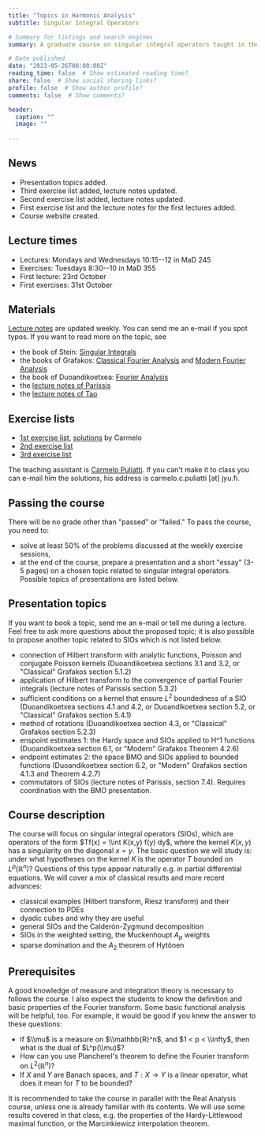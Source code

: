 ```yaml
---
title: "Topics in Harmonic Analysis"
subtitle: Singular Integral Operators

# Summary for listings and search engines
summary: A graduate course on singular integral operators taught in the 2nd period of the 2023/2024 academic year.

# Date published
date: "2023-05-26T00:00:00Z"
reading_time: false  # Show estimated reading time?
share: false  # Show social sharing links?
profile: false  # Show author profile?
comments: false  # Show comments?

header:
  caption: ""
  image: ""
  
---
```


## News

- Presentation topics added.
- Third exercise list added, lecture notes updated.
- Second exercise list added, lecture notes updated.
- First exercise list and the lecture notes for the first lectures added.
- Course website created.

## Lecture times

- Lectures: Mondays and Wednesdays 10:15--12 in MaD 245
- Exercises: Tuesdays 8:30--10 in MaD 355
- First lecture: 23rd October
- First exercises: 31st October

## Materials

[Lecture notes](https://www.damiandabrowski.eu/sios/SIOs-notes-04-11-2023.pdf) are updated weekly. You can send me an e-mail if you spot typos. If you want to read more on the topic, see 
- the book of Stein: [Singular Integrals](https://press.princeton.edu/books/hardcover/9780691080796/singular-integrals-and-differentiability-properties-of-functions-pms)
- the books of Grafakos: [Classical Fourier Analysis](https://link.springer.com/book/10.1007/978-1-4939-1194-3) and [Modern Fourier Analysis](https://link.springer.com/book/10.1007/978-1-4939-1230-8)
- the book of Duoandikoetxea: [Fourier Analysis](https://bookstore.ams.org/gsm-29)
- the [lecture notes of Parissis](https://drive.google.com/file/d/0B7t_mQHDlsRsSWFFU0p0bEhPWFU/view?resourcekey=0-NLyWujr_-zJC4M5QrbbSGA)
- the [lecture notes of Tao](https://www.math.ucla.edu/~tao/247a.1.06f/)

## Exercise lists
- [1st exercise list](https://www.damiandabrowski.eu/sios/Exercise1.pdf), [solutions](https://www.damiandabrowski.eu/sios/Solutions1.pdf) by Carmelo
- [2nd exercise list](https://www.damiandabrowski.eu/sios/Exercise2.pdf)
- [3rd exercise list](https://www.damiandabrowski.eu/sios/Exercise3.pdf)

The teaching assistant is [Carmelo Puliatti](https://sites.google.com/view/puliatti-carmelo). If you can't make it to class you can e-mail him the solutions, his address is carmelo.c.puliatti [at] jyu.fi.

## Passing the course
There will be no grade other than "passed" or "failed." To pass the course, you need to:
- solve at least 50% of the problems discussed at the weekly exercise sessions,
- at the end of the course, prepare a presentation and a short "essay" (3-5 pages) on a chosen topic related to singular integral operators. Possible topics of presentations are listed below.

## Presentation topics
If you want to book a topic, send me an e-mail or tell me during a lecture. Feel free to ask more questions about the proposed topic; it is also possible to propose another topic related to SIOs which is not listed below.
- connection of Hilbert transform with analytic functions, Poisson and conjugate Poisson kernels (Duoandikoetxea sections 3.1 and 3.2, or "Classical" Grafakos section 5.1.2)
- application of Hilbert transform to the convergence of partial Fourier integrals (lecture notes of Parissis section 5.3.2)
- sufficient conditions on a kernel that ensure $L^2$ boundedness of a SIO (Duoandikoetxea sections 4.1 and 4.2, or Duoandikoetxea section 5.2, or "Classical" Grafakos section 5.4.1)
- method of rotations (Duoandikoetxea section 4.3, or "Classical" Grafakos section 5.2.3)
- enspoint estimates 1: the Hardy space and SIOs applied to H^1 functions (Duoandikoetxea section 6.1, or "Modern" Grafakos Theorem 4.2.6)
- endpoint estimates 2: the space BMO and SIOs applied to bounded functions (Duoandikoetxea section 6.2, or "Modern" Grafakos section 4.1.3 and Theorem 4.2.7)
- commutators of SIOs (lecture notes of Parissis, section 7.4). Requires coordination with the BMO presentation.

## Course description

The course will focus on singular integral operators (SIOs), which are operators of the form $Tf(x) = \\int K(x,y) f(y) dy$, where the kernel $K(x,y)$ has a singularity on the diagonal $x=y$. The basic question we will study is: under what hypotheses on the kernel $K$ is the operator $T$ bounded on $L^p(\mathbb{R}^n)$? Questions of this type appear naturally e.g. in partial differential equations. We will cover a mix of classical results and more recent advances:
- classical examples (Hilbert transform, Riesz transform) and their connection to PDEs
- dyadic cubes and why they are useful
- general SIOs and the Calderón-Zygmund decomposition
- SIOs in the weighted setting, the Muckenhoupt $A_p$ weights
- sparse domination and the $A_2$ theorem of Hytönen

## Prerequisites
A good knowledge of measure and integration theory is necessary to follows the course. I also expect the students to know the definition and basic properties of the Fourier transform. Some basic functional analysis will be helpful, too. For example, it would be good if you knew the answer to these questions:
- If $\\mu$ is a measure on $\\mathbb{R}^n$, and $1 < p < \\infty$, then what is the dual of $L^p(\\mu)$?
- How can you use Plancherel's theorem to define the Fourier transform on $L^2(\mathbb{R}^n$)?
- If $X$ and $Y$ are Banach spaces, and $T:X\to Y$ is a linear operator, what does it mean for $T$ to be bounded?

It is recommended to take the course in parallel with the Real Analysis course, unless one is already familiar with its contents. We will use some results covered in that class, e.g. the properties of the Hardy-Littlewood maximal function, or the Marcinkiewicz interpolation theorem.
